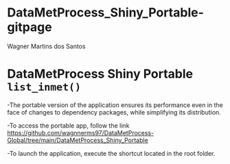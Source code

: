 DataMetProcess_Shiny_Portable-gitpage
================
Wagner Martins dos Santos

# DataMetProcess Shiny Portable `list_inmet()`

-The portable version of the application ensures its performance even in the face of changes to dependency packages, while simplifying its distribution.

-To access the portable app, follow the link https://github.com/wagnnerms97/DataMetProcess-Global/tree/main/DataMetProcess_Shiny_Portable

-To launch the application, execute the shortcut located in the root folder.
